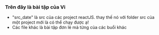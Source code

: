 ### Trên đây là bài tập của Vi 
  - "src_date" là src của các project reactJS. thay thế nó với folder src của một project mới là có thể chạy được ạ!
  - Các file khác là bài tập đơn lẻ mà từng của các buổi khác
